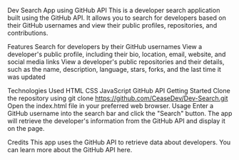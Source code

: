 Dev Search App using GitHub API
This is a developer search application built using the GitHub API. It allows you to search for developers based on their GitHub usernames and view their public profiles, repositories, and contributions.

Features
Search for developers by their GitHub usernames
View a developer's public profile, including their bio, location, email, website, and social media links
View a developer's public repositories and their details, such as the name, description, language, stars, forks, and the last time it was updated

Technologies Used
HTML
CSS
JavaScript
GitHub API
Getting Started
Clone the repository using git clone https://github.com/CeaseDev/Dev-Search.git
Open the index.html file in your preferred web browser.
Usage
Enter a GitHub username into the search bar and click the "Search" button.
The app will retrieve the developer's information from the GitHub API and display it on the page.


Credits
This app uses the GitHub API to retrieve data about developers. You can learn more about the GitHub API here.
